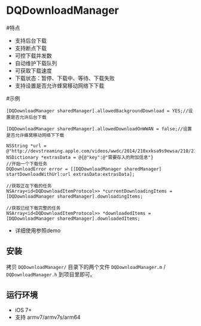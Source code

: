 # DQDownloadManager

#特点

- 支持后台下载
- 支持断点下载
- 可控下载并发数
- 自动维护下载队列
- 可获取下载速度
- 下载状态：暂停、下载中、等待、下载失败
- 支持设置是否允许蜂窝移动网络下下载

#示例

```objc
[DQDownloadManager sharedManager].allowedBackgroundDownload = YES;//设置是否允许后台下载 

[DQDownloadManager sharedManager].allowedDownloadOnWWAN = false;//设置是否允许蜂窝移动网络下下载 

NSString *url = @"http://devstreaming.apple.com/videos/wwdc/2014/210xxksa9s9ewsa/210/210_hd_accessibility_on_ios.mov";
NSDictionary *extrasData = @{@"key":@"需要存入的附加信息"}
//开始一个下载任务
DQDownloadError error = [[DQDownloadManager sharedManager] startDownloadWithUrl:url extrasData:extrasData];

//获取正在下载的任务
NSArray<id<DQDownloadItemProtocol>> *currentDownloadingItems = [DQDownloadManager sharedManager].downloadingItems;

//获取已经下载完整的任务
NSArray<id<DQDownloadItemProtocol>> *downloadedItems = [DQDownloadManager sharedManager].downloadedItems;
```
- 详细使用参照demo

## 安装

拷贝 `DQDownloadManager/` 目录下的两个文件 `DQDownloadManager.m` / `DQDownloadManager.h`  到项目里即可。

## 运行环境

- iOS 7+
- 支持 armv7/armv7s/arm64
